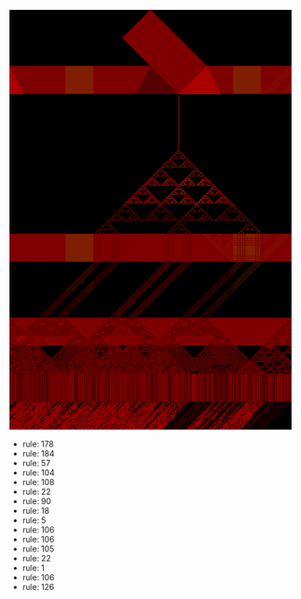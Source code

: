 ![photo](./output.png) 
 * rule: 178
* rule: 184
* rule: 57
* rule: 104
* rule: 108
* rule: 22
* rule: 90
* rule: 18
* rule: 5
* rule: 106
* rule: 106
* rule: 105
* rule: 22
* rule: 1
* rule: 106
* rule: 126
